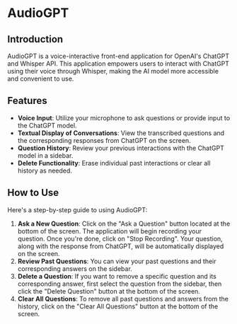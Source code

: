 # AudioGPT

## Introduction
AudioGPT is a voice-interactive front-end application for OpenAI's ChatGPT and Whisper API. This application empowers users to interact with ChatGPT using their voice through Whisper, making the AI model more accessible and convenient to use. 

## Features
- **Voice Input**: Utilize your microphone to ask questions or provide input to the ChatGPT model.
- **Textual Display of Conversations**: View the transcribed questions and the corresponding responses from ChatGPT on the screen.
- **Question History**: Review your previous interactions with the ChatGPT model in a sidebar.
- **Delete Functionality**: Erase individual past interactions or clear all history as needed.

## How to Use
Here's a step-by-step guide to using AudioGPT:

1. **Ask a New Question**: Click on the "Ask a Question" button located at the bottom of the screen. The application will begin recording your question. Once you're done, click on "Stop Recording". Your question, along with the response from ChatGPT, will be automatically displayed on the screen.
2. **Review Past Questions**: You can view your past questions and their corresponding answers on the sidebar. 
3. **Delete a Question**: If you want to remove a specific question and its corresponding answer, first select the question from the sidebar, then click the "Delete Question" button at the bottom of the screen.
4. **Clear All Questions**: To remove all past questions and answers from the history, click on the "Clear All Questions" button at the bottom of the screen.


